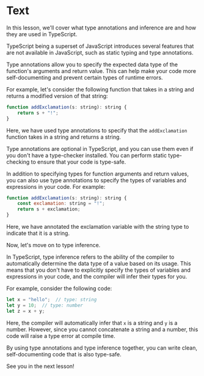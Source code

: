 # Text

In this lesson, we'll cover what type annotations and inference are and how they are used in TypeScript.

TypeScript being a superset of JavaScript introduces several features that are not available in JavaScript, such as static typing and type annotations.

Type annotations allow you to specify the expected data type of the function's arguments and return value. This can help make your code more self-documenting and prevent certain types of runtime errors.

For example, let's consider the following function that takes in a string and returns a modified version of that string:

```js
function addExclamation(s: string): string {
    return s + "!";
}
```

Here, we have used type annotations to specify that the `addExclamation` function takes in a string and returns a string.

Type annotations are optional in TypeScript, and you can use them even if you don't have a type-checker installed. You can perform static type-checking to ensure that your code is type-safe.

In addition to specifying types for function arguments and return values, you can also use type annotations to specify the types of variables and expressions in your code. For example:

```js
function addExclamation(s: string): string {
    const exclamation: string = "!";
    return s + exclamation;
}

```

Here, we have annotated the exclamation variable with the string type to indicate that it is a string.

Now, let's move on to type inference.

In TypeScript, type inference refers to the ability of the compiler to automatically determine the data type of a value based on its usage. This means that you don't have to explicitly specify the types of variables and expressions in your code, and the compiler will infer their types for you.

For example, consider the following code:

```js
let x = "hello";  // type: string
let y = 10;  // type: number
let z = x + y;

```

Here, the compiler will automatically infer that `x` is a string and `y` is a number. However, since you cannot concatenate a string and a number, this code will raise a type error at compile time.

By using type annotations and type inference together, you can write clean, self-documenting code that is also type-safe.

See you in the next lesson!